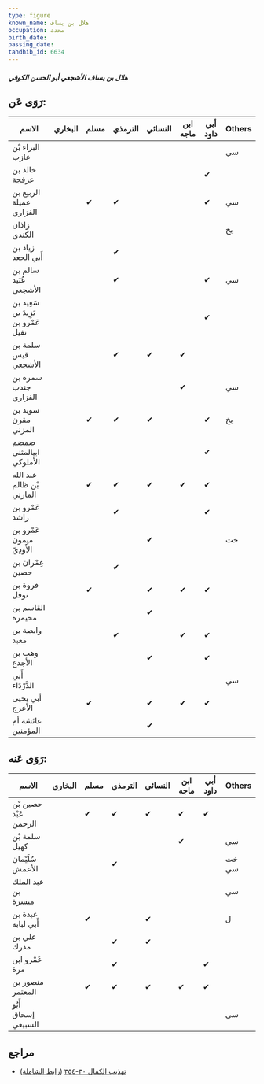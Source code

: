 ```yaml
---
type: figure
known_name: هلال بن يساف
occupation: محدث
birth_date:
passing_date:
tahdhib_id: 6634
---
```

##### هلال بن يساف الأشجعي أبو الحسن الكوفي

## رَوَى عَن:
| الاسم                               | البخاري | مسلم | الترمذي | النسائي | ابن ماجه | أبي داود | Others |
| ----------------------------------- | ------- | ---- | ------- | ------- | -------- | -------- | ------ |
| البراء بْن عازب                     |         |      |         |         |          |          | سي     |
| خالد بن عرفجة                       |         |      |         |         |          | ✔        |        |
| الربيع بن عميلة الفزاري             |         | ✔    | ✔       |         |          | ✔        | سي     |
| زاذان الكندي                        |         |      |         |         |          |          | بخ     |
| زياد بن أَبي الجعد                  |         |      | ✔       |         |          |          |        |
| سالم بن عُبَيد الأشجعي              |         |      | ✔       |         |          | ✔        | سي     |
| سَعِيد بن يَزِيدَ بن عَمْرو بن نفيل |         |      |         |         |          | ✔        |        |
| سلمة بن قيس الأشجعي                 |         |      | ✔       | ✔       | ✔        |          |        |
| سمرة بن جندب الفزاري                |         |      |         |         | ✔        |          | سي     |
| سويد بن مقرن المزني                 |         | ✔    | ✔       | ✔       |          | ✔        | بخ     |
| ضمضم ابيالمثنى الأملوكي             |         |      |         |         |          | ✔        |        |
| عبد الله بْن ظالم المازني           |         | ✔    | ✔       | ✔       | ✔        | ✔        |        |
| عَمْرو بن راشد                      |         |      | ✔       |         |          | ✔        |        |
| عَمْرو بن ميمون الأَودِيّ           |         |      |         | ✔       |          |          | خت     |
| عِمْران بن حصين                     |         |      | ✔       |         |          |          |        |
| فروة بن نوفل                        |         | ✔    |         | ✔       | ✔        | ✔        |        |
| القاسم بن مخيمرة                    |         |      |         | ✔       |          |          |        |
| وابصة بن معبد                       |         |      | ✔       |         | ✔        | ✔        |        |
| وهب بن الأجدع                       |         |      |         | ✔       |          | ✔        |        |
| أَبي الدَّرْدَاء                    |         |      |         |         |          |          | سي     |
| أبي يحيى الأعرج                     |         | ✔    |         | ✔       | ✔        | ✔        |        |
| عائشة أم المؤمنين                   |         |      |         | ✔       |          |          |        |
## رَوَى عَنه:
| الاسم                 | البخاري | مسلم | الترمذي | النسائي | ابن ماجه | أبي داود | Others |
| --------------------- | ------- | ---- | ------- | ------- | -------- | -------- | ------ |
| حصين بْن عَبْد الرحمن |         | ✔    | ✔       | ✔       | ✔        | ✔        |        |
| سلمة بْن كهيل         |         |      |         |         | ✔        |          | سي     |
| سُلَيْمان الأعمش      |         |      | ✔       |         |          |          | خت سي  |
| عبد الملك بن ميسرة    |         |      |         |         |          |          | سي     |
| عبدة بن أَبي لبابة    |         | ✔    |         | ✔       |          |          | ل      |
| علي بن مدرك           |         |      | ✔       | ✔       |          |          |        |
| عَمْرو ابن مرة        |         |      | ✔       |         |          | ✔        |        |
| منصور بن المعتمر      |         | ✔    | ✔       | ✔       | ✔        | ✔        |        |
| أَبُو إسحاق السبيعي   |         |      |         |         |          |          | سي     |
## مراجع
- [تهذيب الكمال ٣٠-٣٥٤](obsidian://open?vault=Tahdhib-al-Kamal&file=Figures/٦٦٣٤-هلال%20بن%20يساف%20الأشجعي%20أبو%20الحسن%20الكوفي) ([رابط الشاملة](https://shamela.ws/book/3722/16420))